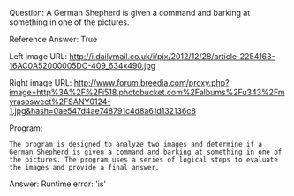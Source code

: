 Question: A German Shepherd is given a command and barking at something in one of the pictures.

Reference Answer: True

Left image URL: http://i.dailymail.co.uk/i/pix/2012/12/28/article-2254163-16AC0A52000005DC-409_634x490.jpg

Right image URL: http://www.forum.breedia.com/proxy.php?image=http%3A%2F%2Fi518.photobucket.com%2Falbums%2Fu343%2Fmyrasosweet%2FSANY0124-1.jpg&hash=0ae547d4ae748791c4d8a61d132136c8

Program:

```
The program is designed to analyze two images and determine if a German Shepherd is given a command and barking at something in one of the pictures. The program uses a series of logical steps to evaluate the images and provide a final answer.
```
Answer: Runtime error: 'is'

